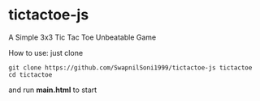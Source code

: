 # tictactoe-js
A Simple 3x3 Tic Tac Toe Unbeatable Game

How to use: 
just clone 
~~~
git clone https://github.com/SwapnilSoni1999/tictactoe-js tictactoe
cd tictactoe
~~~

and run **main.html** to start
